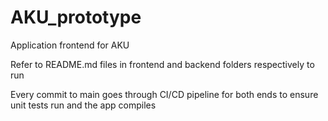 # AKU_prototype

Application frontend for AKU

Refer to README.md files in frontend and backend folders respectively to run

Every commit to main goes through CI/CD pipeline for both ends to ensure unit tests run and the app compiles
